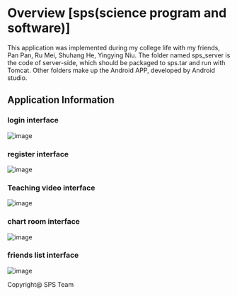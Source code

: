 # Overview  [sps(science program and software)]
  This application was implemented during my college life with my friends, Pan Pan, Ru Mei, Shuhang He, Yingying Niu.
  The folder named sps_server is the code of server-side, which should be packaged to sps.tar and run with Tomcat. Other folders make up the Android APP, developed by Android studio.
  
## Application Information
### login interface
   ![image](https://github.com/Jamsonwan/sps/blob/master/UI/log_in.jpeg)

### register interface
   ![image](https://github.com/Jamsonwan/sps/blob/master/UI/register.jpg)

### Teaching video interface
   ![image](https://github.com/Jamsonwan/sps/blob/master/UI/video.jpg)
   
### chart room interface
   ![image](https://github.com/Jamsonwan/sps/blob/master/UI/chart_room.jpg)
   
### friends list interface
   ![image](https://github.com/Jamsonwan/sps/blob/master/UI/chart_list.jpg)
   
   
   
Copyright@ SPS Team
